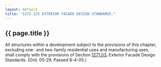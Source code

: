 ```yaml
---
layout: default 
title: "1272.125 EXTERIOR FACADE DESIGN STANDARDS."
---
```


{{ page.title }}
----------------

All structures within a development subject to the provisions of this
chapter, excluding one- and two-family residential uses and
manufacturing uses, shall comply with the provisions of Section
[1271.03](528da505.html), Exterior Facade Design Standards. (Ord. 05-29.
Passed 8-4-05.)
